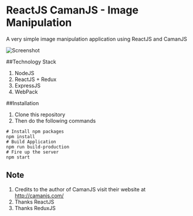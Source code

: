# ReactJS CamanJS - Image Manipulation
A very simple image manipulation application using ReactJS and CamanJS

![Screenshot](https://raw.githubusercontent.com/johndavedecano/ReactJS-Redux-CamanJS-Image-Manipulation/master/screenshot.png)

##Technology Stack
1. NodeJS
2. ReactJS + Redux
3. ExpressJS
4. WebPack

##Installation
  1. Clone this repository
  2. Then do the following commands

```
# Install npm packages
npm install
# Build Application
npm run build-production
# Fire up the server
npm start
```

## Note
1. Credits to the author of CamanJS visit their website at http://camanjs.com/
2. Thanks ReactJS 
3. Thanks ReduxJS